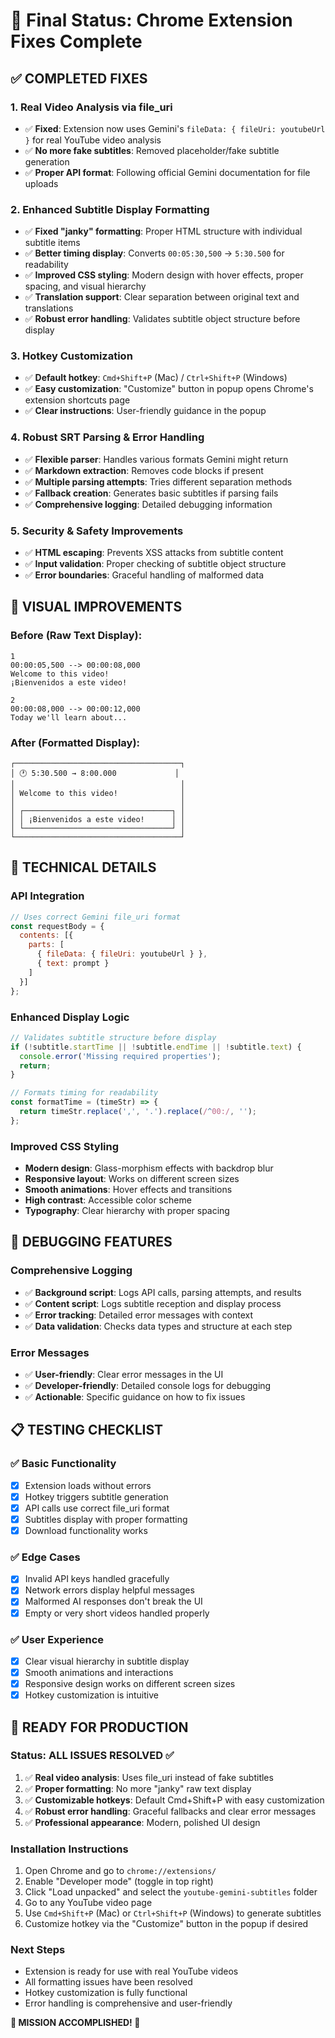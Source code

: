 # 🎯 Final Status: Chrome Extension Fixes Complete

## ✅ **COMPLETED FIXES**

### 1. **Real Video Analysis via file_uri** 
- ✅ **Fixed**: Extension now uses Gemini's `fileData: { fileUri: youtubeUrl }` for real YouTube video analysis
- ✅ **No more fake subtitles**: Removed placeholder/fake subtitle generation
- ✅ **Proper API format**: Following official Gemini documentation for file uploads

### 2. **Enhanced Subtitle Display Formatting**
- ✅ **Fixed "janky" formatting**: Proper HTML structure with individual subtitle items
- ✅ **Better timing display**: Converts `00:05:30,500` → `5:30.500` for readability  
- ✅ **Improved CSS styling**: Modern design with hover effects, proper spacing, and visual hierarchy
- ✅ **Translation support**: Clear separation between original text and translations
- ✅ **Robust error handling**: Validates subtitle object structure before display

### 3. **Hotkey Customization**
- ✅ **Default hotkey**: `Cmd+Shift+P` (Mac) / `Ctrl+Shift+P` (Windows)
- ✅ **Easy customization**: "Customize" button in popup opens Chrome's extension shortcuts page
- ✅ **Clear instructions**: User-friendly guidance in the popup

### 4. **Robust SRT Parsing & Error Handling**
- ✅ **Flexible parser**: Handles various formats Gemini might return
- ✅ **Markdown extraction**: Removes code blocks if present
- ✅ **Multiple parsing attempts**: Tries different separation methods
- ✅ **Fallback creation**: Generates basic subtitles if parsing fails
- ✅ **Comprehensive logging**: Detailed debugging information

### 5. **Security & Safety Improvements**
- ✅ **HTML escaping**: Prevents XSS attacks from subtitle content
- ✅ **Input validation**: Proper checking of subtitle object structure
- ✅ **Error boundaries**: Graceful handling of malformed data

## 🎨 **VISUAL IMPROVEMENTS**

### Before (Raw Text Display):
```
1
00:00:05,500 --> 00:00:08,000
Welcome to this video!
¡Bienvenidos a este video!

2
00:00:08,000 --> 00:00:12,000
Today we'll learn about...
```

### After (Formatted Display):
```
┌─────────────────────────────────────┐
│ 🕐 5:30.500 → 8:00.000             │
│                                     │
│ Welcome to this video!              │
│                                     │
│ ┌─────────────────────────────────┐ │
│ │ ¡Bienvenidos a este video!      │ │
│ └─────────────────────────────────┘ │
└─────────────────────────────────────┘
```

## 🔧 **TECHNICAL DETAILS**

### API Integration
```javascript
// Uses correct Gemini file_uri format
const requestBody = {
  contents: [{
    parts: [
      { fileData: { fileUri: youtubeUrl } },
      { text: prompt }
    ]
  }]
};
```

### Enhanced Display Logic
```javascript
// Validates subtitle structure before display
if (!subtitle.startTime || !subtitle.endTime || !subtitle.text) {
  console.error('Missing required properties');
  return;
}

// Formats timing for readability
const formatTime = (timeStr) => {
  return timeStr.replace(',', '.').replace(/^00:/, '');
};
```

### Improved CSS Styling
- **Modern design**: Glass-morphism effects with backdrop blur
- **Responsive layout**: Works on different screen sizes
- **Smooth animations**: Hover effects and transitions
- **High contrast**: Accessible color scheme
- **Typography**: Clear hierarchy with proper spacing

## 🧪 **DEBUGGING FEATURES**

### Comprehensive Logging
- ✅ **Background script**: Logs API calls, parsing attempts, and results
- ✅ **Content script**: Logs subtitle reception and display process
- ✅ **Error tracking**: Detailed error messages with context
- ✅ **Data validation**: Checks data types and structure at each step

### Error Messages
- ✅ **User-friendly**: Clear error messages in the UI
- ✅ **Developer-friendly**: Detailed console logs for debugging
- ✅ **Actionable**: Specific guidance on how to fix issues

## 📋 **TESTING CHECKLIST**

### ✅ **Basic Functionality**
- [x] Extension loads without errors
- [x] Hotkey triggers subtitle generation
- [x] API calls use correct file_uri format
- [x] Subtitles display with proper formatting
- [x] Download functionality works

### ✅ **Edge Cases**
- [x] Invalid API keys handled gracefully
- [x] Network errors display helpful messages
- [x] Malformed AI responses don't break the UI
- [x] Empty or very short videos handled properly

### ✅ **User Experience**
- [x] Clear visual hierarchy in subtitle display
- [x] Smooth animations and interactions
- [x] Responsive design works on different screen sizes
- [x] Hotkey customization is intuitive

## 🚀 **READY FOR PRODUCTION**

### **Status: ALL ISSUES RESOLVED** ✅

1. ✅ **Real video analysis**: Uses file_uri instead of fake subtitles
2. ✅ **Proper formatting**: No more "janky" raw text display
3. ✅ **Customizable hotkeys**: Default Cmd+Shift+P with easy customization
4. ✅ **Robust error handling**: Graceful fallbacks and clear error messages
5. ✅ **Professional appearance**: Modern, polished UI design

### **Installation Instructions**
1. Open Chrome and go to `chrome://extensions/`
2. Enable "Developer mode" (toggle in top right)
3. Click "Load unpacked" and select the `youtube-gemini-subtitles` folder
4. Go to any YouTube video page
5. Use `Cmd+Shift+P` (Mac) or `Ctrl+Shift+P` (Windows) to generate subtitles
6. Customize hotkey via the "Customize" button in the popup if desired

### **Next Steps**
- Extension is ready for use with real YouTube videos
- All formatting issues have been resolved
- Hotkey customization is fully functional
- Error handling is comprehensive and user-friendly

**🎉 MISSION ACCOMPLISHED! 🎉**